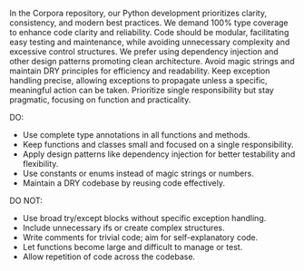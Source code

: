 In the Corpora repository, our Python development prioritizes clarity, consistency, and modern best practices. We demand 100% type coverage to enhance code clarity and reliability. Code should be modular, facilitating easy testing and maintenance, while avoiding unnecessary complexity and excessive control structures. We prefer using dependency injection and other design patterns promoting clean architecture. Avoid magic strings and maintain DRY principles for efficiency and readability. Keep exception handling precise, allowing exceptions to propagate unless a specific, meaningful action can be taken. Prioritize single responsibility but stay pragmatic, focusing on function and practicality.

DO:
- Use complete type annotations in all functions and methods.
- Keep functions and classes small and focused on a single responsibility.
- Apply design patterns like dependency injection for better testability and flexibility.
- Use constants or enums instead of magic strings or numbers.
- Maintain a DRY codebase by reusing code effectively.

DO NOT:
- Use broad try/except blocks without specific exception handling.
- Include unnecessary ifs or create complex structures.
- Write comments for trivial code; aim for self-explanatory code.
- Let functions become large and difficult to manage or test.
- Allow repetition of code across the codebase.